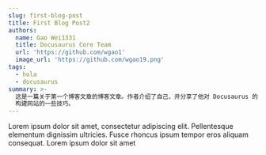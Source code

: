```yaml
---
slug: first-blog-post
title: First Blog Post2
authors:
  name: Gao Wei1331
  title: Docusaurus Core Team
  url: 'https://github.com/wgao1'
  image_url: 'https://github.com/wgao19.png'
tags:
  - hola
  - docusaurus
summary: >-
  这是一篇关于第一个博客文章的博客文章。作者介绍了自己，并分享了他对 Docusaurus 的一些想法。他还提供了有关如何使用 Docusaurus
  构建网站的一些技巧。
---
```


Lorem ipsum dolor sit amet, consectetur adipiscing elit. Pellentesque elementum dignissim ultricies. Fusce rhoncus ipsum tempor eros aliquam consequat. Lorem ipsum dolor sit amet
